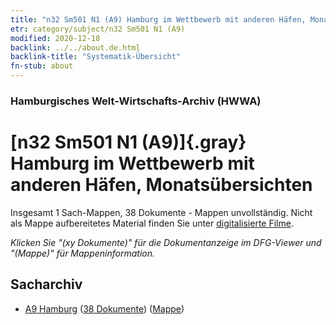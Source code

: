 ```yaml
---
title: "n32 Sm501 N1 (A9) Hamburg im Wettbewerb mit anderen Häfen, Monatsübersichten"
etr: category/subject/n32 Sm501 N1 (A9)
modified: 2020-12-18
backlink: ../../about.de.html
backlink-title: "Systematik-Übersicht"
fn-stub: about
---
```


### Hamburgisches Welt-Wirtschafts-Archiv (HWWA)
# [n32 Sm501 N1 (A9)]{.gray}&#8201; Hamburg im Wettbewerb mit anderen Häfen, Monatsübersichten&#160; 




Insgesamt 1 Sach-Mappen, 38 Dokumente - Mappen unvollständig.
Nicht als Mappe aufbereitetes Material finden Sie unter [digitalisierte Filme](/film/h1_sh).

_Klicken Sie "(xy Dokumente)" für die Dokumentanzeige im DFG-Viewer und "(Mappe)" für Mappeninformation._

## Sacharchiv



- [A9 Hamburg](../../../geo/about.de.html#A9) (<a href="https://dfg-viewer.de/show/?tx_dlf[id]=https://pm20.zbw.eu/mets/sh/1409xx/140905/1456xx/145625/public.mets.de.xml" target="_blank">38 Dokumente</a>) ([Mappe](http://purl.org/pressemappe20/folder/sh/140905,145625))


